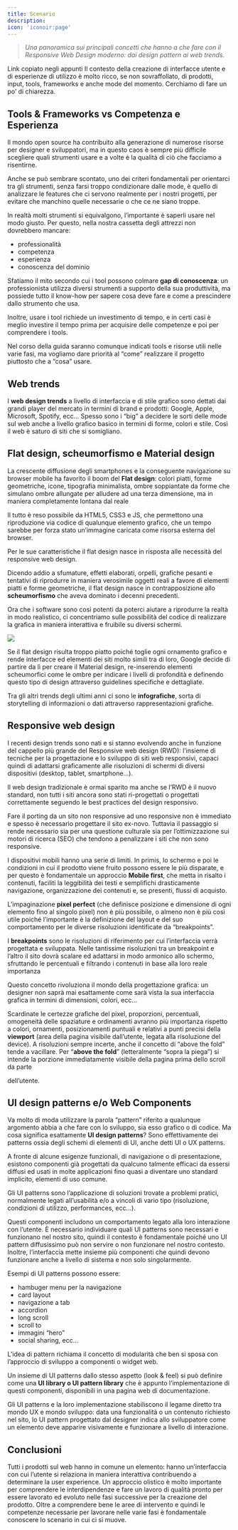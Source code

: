 ```yaml
---
title: Scenario
description: 
icon: 'iconoir:page'
---
```


> *Una panoramica sui principali concetti che hanno a che fare con il Responsive Web Design moderno: dai design pattern ai web trends.*


Link copiato negli appunti
Il contesto della creazione di interfacce utente e di esperienze di utilizzo è molto ricco, se non sovraffollato, di prodotti, input, tools, frameworks e anche mode del momento. Cerchiamo di fare un po’ di chiarezza.

## Tools & Frameworks vs Competenza e Esperienza

Il mondo open source ha contribuito alla generazione di numerose risorse per designer e sviluppatori, ma in questo caos è sempre più difficile scegliere quali strumenti usare e a volte è la qualità di ciò che facciamo a risentirne.

Anche se può sembrare scontato, uno dei criteri fondamentali per orientarci tra gli strumenti, senza farsi troppo condizionare dalle mode, è quello di analizzare le features che ci servono realmente per i nostri progetti, per evitare che manchino quelle necessarie o che ce ne siano troppe.

In realtà molti strumenti si equivalgono, l’importante è saperli usare nel modo giusto. Per questo, nella nostra cassetta degli attrezzi non dovrebbero mancare:

- professionalità
- competenza
- esperienza
- conoscenza del dominio

Sfatiamo il mito secondo cui i tool possono colmare **gap di conoscenza**: un professionista utilizza diversi strumenti a supporto della sua produttività, ma possiede tutto il know-how per sapere cosa deve fare e come a prescindere dallo strumento che usa.

Inoltre, usare i tool richiede un investimento di tempo, e in certi casi è meglio investire il tempo prima per acquisire delle competenze e poi per comprendere i tools.

Nel corso della guida saranno comunque indicati tools e risorse utili nelle varie fasi, ma vogliamo dare priorità al “come” realizzare il progetto piuttosto che a “cosa” usare.

## Web trends

I **web design trends** a livello di interfaccia e di stile grafico sono dettati dai grandi player del mercato in termini di brand e prodotti: Google, Apple, Microsoft, Spotify, ecc… Spesso sono i “big” a decidere le sorti delle mode sul web anche a livello grafico basico in termini di forme, colori e stile. Così il web è saturo di siti che si somigliano.

## Flat design, scheumorfismo e Material design

La crescente diffusione degli smartphones e la conseguente navigazione su browser mobile ha favorito il boom del **Flat design**: colori piatti, forme geometriche, icone, tipografia minimalista, ombre soppiantate da forme che simulano ombre allungate per alludere ad una terza dimensione, ma in maniera completamente lontana dal reale

Il tutto è reso possibile da HTML5, CSS3 e JS, che permettono una riproduzione via codice di qualunque elemento grafico, che un tempo sarebbe per forza stato un’immagine caricata come risorsa esterna del browser.

Per le sue caratteristiche il flat design nasce in risposta alle necessità del responsive web design.

Dicendo addio a sfumature, effetti elaborati, orpelli, grafiche pesanti e tentativi di riprodurre in maniera verosimile oggetti reali a favore di elementi piatti e forme geometriche, il flat design nasce in contrapposizione allo **scheumorfismo** che aveva dominato i decenni precedenti.

Ora che i software sono così potenti da poterci aiutare a riprodurre la realtà in modo realistico, ci concentriamo sulle possibilità del codice di realizzare la grafica in maniera interattiva e fruibile su diversi schermi.

![](/images/ux-crash-course/02.jpg)

Se il flat design risulta troppo piatto poiché toglie ogni ornamento grafico e rende interfacce ed elementi dei siti molto simili tra di loro, Google decide di partire da lì per creare il Material design, re-inserendo elementi scheumorfici come le ombre per indicare i livelli di profondità e definendo questo tipo di design attraverso guidelines specifiche e dettagliate.

Tra gli altri trends degli ultimi anni ci sono le **infografiche**, sorta di storytelling di informazioni o dati attraverso rappresentazioni grafiche.

## Responsive web design

I recenti design trends sono nati e si stanno evolvendo anche in funzione del cappello più grande del Responsive web design (RWD): l’insieme di tecniche per la progettazione e lo sviluppo di siti web responsivi, capaci quindi di adattarsi graficamente alle risoluzioni di schermi di diversi dispositivi (desktop, tablet, smartphone…).

Il web design tradizionale è ormai sparito ma anche se l’RWD è il nuovo standard, non tutti i siti ancora sono stati ri-progettati o progettati correttamente seguendo le best practices del design responsivo.

Fare il porting da un sito non responsive ad uno responsive non è immediato e spesso è necessario progettare il sito ex-novo. Tuttavia il passaggio si rende necessario sia per una questione culturale sia per l’ottimizzazione sui motori di ricerca (SEO) che tendono a penalizzare i siti che non sono responsive.

I dispositivi mobili hanno una serie di limiti. In primis, lo schermo e poi le condizioni in cui il prodotto viene fruito possono essere le più disparate, e per questo è fondamentale un approccio **Mobile first**, che metta in risalto i contenuti, faciliti la leggibilità dei testi e semplifichi drasticamente navigazione, organizzazione dei contenuti e, se presenti, flussi di acquisto.

L’impaginazione **pixel perfect** (che definisce posizione e dimensione di ogni elemento fino al singolo pixel) non è più possibile, o almeno non è più così utile poiché l’importante è la definizione del layout e del suo comportamento per le diverse risoluzioni identificate da “breakpoints”.

I **breakpoints** sono le risoluzioni di riferimento per cui l’interfaccia verrà progettata e sviluppata. Nelle tantissime risoluzioni tra un breakpoint e l’altro il sito dovrà scalare ed adattarsi in modo armonico allo schermo, sfruttando le percentuali e filtrando i contenuti in base alla loro reale importanza

Questo concetto rivoluziona il mondo della progettazione grafica: un designer non saprà mai esattamente come sarà vista la sua interfaccia grafica in termini di dimensioni, colori, ecc…

Scardinate le certezze grafiche del pixel, proporzioni, percentuali, omogeneità delle spaziature e ordinamenti avranno più importanza rispetto a colori, ornamenti, posizionamenti puntuali e relativi a punti precisi della **viewport** (area della pagina visibile dall’utente, legata alla risoluzione del device). A risoluzioni sempre incerte, anche il concetto di “above the fold” tende a vacillare. Per “**above the fold**” (letteralmente “sopra la piega”) si intende la porzione immediatamente visibile della pagina prima dello scroll da parte 

dell’utente.   


## UI design patterns e/o Web Components

Va molto di moda utilizzare la parola “pattern” riferito a qualunque argomento abbia a che fare con lo sviluppo, sia esso grafico o di codice. Ma cosa significa esattamente **UI design patterns**? Sono effettivamente dei patterns ossia degli schemi di elementi di UI, anche detti UI o UX patterns.

A fronte di alcune esigenze funzionali, di navigazione o di presentazione, esistono componenti già progettati da qualcuno talmente efficaci da essersi diffusi ed usati in molte applicazioni fino quasi a diventare uno standard implicito, elementi di uso comune.

Gli UI patterns sono l’applicazione di soluzioni trovate a problemi pratici, normalmente legati all’usabilità e/o a vincoli di vario tipo (risoluzione, condizioni di utilizzo, performances, ecc…).

Questi componenti includono un comportamento legato alla loro interazione con l’utente. È necessario individuare quali UI patterns sono necessari e funzionano nel nostro sito, quindi il contesto è fondamentale poiché uno UI pattern diffusissimo può non servire o non funzionare nel nostro contesto. Inoltre, l’interfaccia mette insieme più componenti che quindi devono funzionare anche a livello di sistema e non solo singolarmente.

Esempi di UI patterns possono essere:
- hambuger menu per la navigazione
- card layout
- navigazione a tab
- accordion
- long scroll
- scroll to
- immagini “hero”
- social sharing, ecc...

L’idea di pattern richiama il concetto di modularità che ben si sposa con l’approccio di sviluppo a componenti o widget web.

Un insieme di UI patterns dallo stesso aspetto (look & feel) si può definire come una **UI library o UI pattern library** che è appunto l’implementazione di questi componenti, disponibili in una pagina web di documentazione.

Gli UI patterns e la loro implementazione stabiliscono il legame diretto tra mondo UX e mondo sviluppo: data una funzionalità o un contenuto richiesto nel sito, lo UI pattern progettato dal designer indica allo sviluppatore come un elemento deve apparire visivamente e funzionare a livello di interazione.

## Conclusioni

Tutti i prodotti sul web hanno in comune un elemento: hanno un’interfaccia con cui l’utente si relaziona in maniera interattiva contribuendo a determinare la user experience. Un approccio olistico è molto importante per comprendere le interdipendenze e fare un lavoro di qualità pronto per essere lavorato ed evoluto nelle fasi successive per la creazione del prodotto. Oltre a comprendere bene le aree di intervento e quindi le competenze necessarie per lavorare nelle varie fasi è fondamentale conoscere lo scenario in cui ci si muove.

